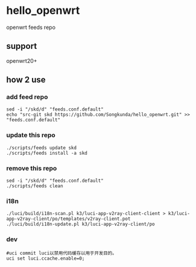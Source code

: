# hello_openwrt

openwrt feeds repo
## support
 
openwrt20+

## how 2 use

### add feed repo

```shell 
sed -i "/skd/d" "feeds.conf.default"
echo "src-git skd https://github.com/Songkunda/hello_openwrt.git" >> "feeds.conf.default"
```

### update this repo

```shell
./scripts/feeds update skd
./scripts/feeds install -a skd
```
### 

### remove this repo

```shell
sed -i "/skd/d" "feeds.conf.default"
./scripts/feeds clean
```

### i18n

```shell
./luci/build/i18n-scan.pl k3/luci-app-v2ray-client-client > k3/luci-app-v2ray-client/po/templates/v2ray-client.pot
./luci/build/i18n-update.pl k3/luci-app-v2ray-client/po

```

### dev
```shell 
#uci commit luci以禁用代码缓存以用于开发目的。
uci set luci.ccache.enable=0; 

```
